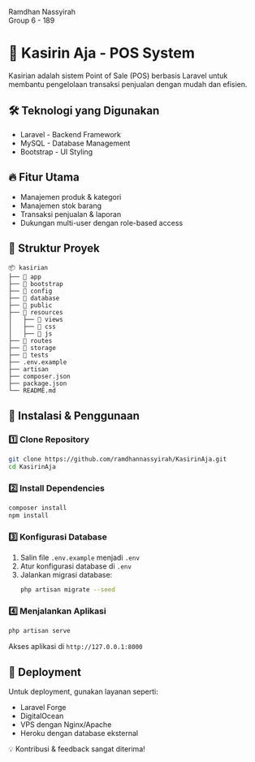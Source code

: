 Ramdhan Nassyirah <br>
Group 6 - 189 <br>

# 🛒 Kasirin Aja - POS System

Kasirian adalah sistem Point of Sale (POS) berbasis Laravel untuk membantu pengelolaan transaksi penjualan dengan mudah dan efisien.

## 🛠️ Teknologi yang Digunakan

- Laravel - Backend Framework
- MySQL - Database Management
- Bootstrap - UI Styling

## 🔥 Fitur Utama

- Manajemen produk & kategori
- Manajemen stok barang
- Transaksi penjualan & laporan
- Dukungan multi-user dengan role-based access

## 📂 Struktur Proyek

```
📦 kasirian
├── 📁 app
├── 📁 bootstrap
├── 📁 config
├── 📁 database
├── 📁 public
├── 📁 resources
│   ├── 📁 views
│   ├── 📁 css
│   ├── 📁 js
├── 📁 routes
├── 📁 storage
├── 📁 tests
├── .env.example
├── artisan
├── composer.json
├── package.json
└── README.md
```

## 🚀 Instalasi & Penggunaan

### 1️⃣ Clone Repository
```sh
git clone https://github.com/ramdhannassyirah/KasirinAja.git
cd KasirinAja
```

### 2️⃣ Install Dependencies
```sh
composer install
npm install
```

### 3️⃣ Konfigurasi Database
1. Salin file `.env.example` menjadi `.env`
2. Atur konfigurasi database di `.env`
3. Jalankan migrasi database:
   ```sh
   php artisan migrate --seed
   ```

### 4️⃣ Menjalankan Aplikasi
```sh
php artisan serve
```
Akses aplikasi di `http://127.0.0.1:8000`

## 🔗 Deployment

Untuk deployment, gunakan layanan seperti:
- Laravel Forge
- DigitalOcean
- VPS dengan Nginx/Apache
- Heroku dengan database eksternal



💡 Kontribusi & feedback sangat diterima!

  


